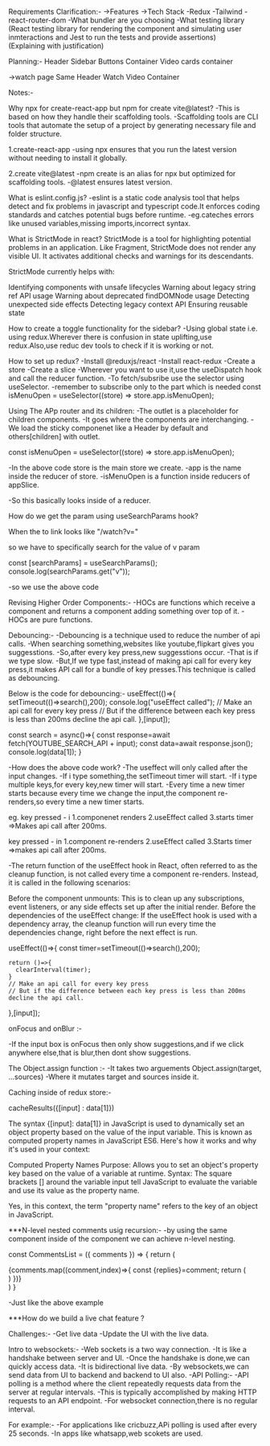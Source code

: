 Requirements Clarification:-
->Features
->Tech Stack
    -Redux
    -Tailwind
    -react-router-dom
    -What bundler are you choosing
    -What testing library (React testing library for rendering the component and simulating user inmteractions and Jest to run the tests and provide assertions)   
(Explaining with justification)

Planning:-
Header
Sidebar
Buttons Container
Video cards container

->watch page
Same Header
Watch Video Container

Notes:-

Why npx for create-react-app but npm for create vite@latest?
-This is based on how they handle their scaffolding tools.
-Scaffolding tools are CLI tools that automate the setup of a project by generating necessary file and folder structure.

1.create-react-app
-using npx ensures that you run the latest version without needing to install it globally.

2.create vite@latest
-npm create <package> is an alias for npx <package> but optimized for scaffolding tools.
-@latest ensures latest version.

What is eslint.config.js?
-eslint is a static code analysis tool that helps detect and fix problems in javascript and typescript code.It enforces coding standards and catches potential bugs before runtime.
-eg.cateches errors like unused variables,missing imports,incorrect syntax.

What is StrictMode in react?
StrictMode is a tool for highlighting potential problems in an application. Like Fragment, StrictMode does not render any visible UI. It activates additional checks and warnings for its descendants.

StrictMode currently helps with:

Identifying components with unsafe lifecycles
Warning about legacy string ref API usage
Warning about deprecated findDOMNode usage
Detecting unexpected side effects
Detecting legacy context API
Ensuring reusable state


How to create a toggle functionality for the sidebar?
-Using global state i.e. using redux.Wherever there is confusion in state uplifting,use redux.Also,use reduc dev tools to check if it is working or not.

How to set up redux?
-Install @reduxjs/react
-Install react-redux
-Create a store
-Create a slice
-Wherever you want to use it,use the useDispatch hook and call the reducer function.
-To fetch/subsribe use the selector using useSelector.
-remember to subscribe only to the part which is needed 
const isMenuOpen = useSelector((store) => store.app.isMenuOpen);

Using The APp router and its children:
-The outlet is a placeholder for children components.
-It goes where the components are interchanging.
-We load the sticky componenet like a Header by default and others[children] with outlet.

const isMenuOpen = useSelector((store) => store.app.isMenuOpen);

-In the above code store is the main store we create.
-app is the name inside the reducer of store.
-isMenuOpen is a function inside reducers of appSlice.

-So this basically looks inside of a reducer.


How do we get the param using useSearchParams hook?

When the to link looks like "/watch?v="

so we have to specifically search for the value of v param

const [searchParams] = useSearchParams();
console.log(searchParams.get("v"));

-so we use the above code

Revising Higher Order Components:-
-HOCs are functions which receive a component and returns a component adding something over top of it.
-HOCs are pure functions.

Debouncing:-
-Debouncing is a technique used to reduce the number of api calls.
-When searching something,websites like youtube,flipkart gives you suggesstions.
-So,after every key press,new suggesstions occur.
-That is if we type slow.
-But,If we type fast,instead of making api call for every key press,it makes API call for a bundle of key presses.This technique is called as debouncing.

Below is the code for debouncing:-
useEffect(()=>{
    setTimeout(()=>search(),200);
    console.log("useEffect called");
    // Make an api call for every key press
    // But if the difference between each key press is less than 200ms decline the api call.
  },[input]);

  const search = async()=>{
    const response=await fetch(YOUTUBE_SEARCH_API + input);
    const data=await response.json();
    console.log(data[1]);
  }

-How does the above code work?
-The useffect will only called after the input changes.
-If i type something,the setTimeout timer will start.
-If i type multiple keys,for every key,new timer will start.
-Every time a new timer starts because every time we change the input,the component re-renders,so every time a new timer starts.

eg.
key pressed - i
1.componenet renders
2.useEffect called
3.starts timer =>Makes api call after 200ms.

key pressed - in
1.component re-renders
2.useEffect called
3.Starts timer =>makes api call after 200ms.

-The return function of the useEffect hook in React, often referred to as the cleanup function, is not called every time a component re-renders. Instead, it is called in the following scenarios:

Before the component unmounts: This is to clean up any subscriptions, event listeners, or any side effects set up after the initial render.
Before the dependencies of the useEffect change: If the useEffect hook is used with a dependency array, the cleanup function will run every time the dependencies change, right before the next effect is run.

useEffect(()=>{
    const timer=setTimeout(()=>search(),200);

    return ()=>{
      clearInterval(timer);
    }
    // Make an api call for every key press
    // But if the difference between each key press is less than 200ms decline the api call.
  },[input]);   

onFocus and onBlur :-

-If the input box is onFocus then only show suggestions,and if we click anywhere else,that is blur,then dont show suggestions.

The Object.assign function :-
-It takes two arguements 
Object.assign(target, ...sources)
-Where it mutates target and sources inside it.

Caching inside of redux store:-

cacheResults({[input] : data[1]})


The syntax {[input]: data[1]} in JavaScript is used to dynamically set an object property based on the value of the input variable. This is known as computed property names in JavaScript ES6. Here's how it works and why it's used in your context:

Computed Property Names
Purpose: Allows you to set an object's property key based on the value of a variable at runtime.
Syntax: The square brackets [] around the variable input tell JavaScript to evaluate the variable and use its value as the property name.

Yes, in this context, the term "property name" refers to the key of an object in JavaScript.


***N-level nested comments usig recursion:-
-by using the same component inside of the component we can achieve n-level nesting.

const CommentsList = ({ comments }) => {
  return (
    <div>
      {comments.map((comment,index)=>{
        const {replies}=comment;
        return (
          <div>
            <Comment data={comment}></Comment>
            <div className="pl-3 border-l-2">
              <CommentsList comments={replies}></CommentsList>
            </div>
          </div>
        )
      })}
    </div>
  )
}

-Just like the above example

***How do we build a live chat feature ?

Challenges:-
-Get live data
-Update the UI with the live data.

Intro to websockets:-
-Web sockets is a two way connection.
-It is like a handshake between server and UI.
-Once the handshake is done,we can quickly access data.
-It is bidirectional live data.
-By websockets,we can send data from UI to backend and backend to UI also.
-API Polling:-
  -API polling is a method where the client repeatedly requests data from the server at regular intervals.
  -This is typically accomplished by making HTTP requests to an API endpoint.
-For websocket connection,there is no regular interval.

For example:-
-For applications like cricbuzz,APi polling is used after every 25 seconds.
-In apps like whatsapp,web scokets are used.

